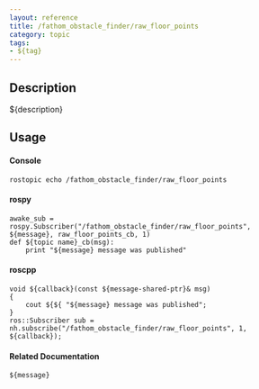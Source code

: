 ```yaml
---
layout: reference
title: /fathom_obstacle_finder/raw_floor_points
category: topic
tags: 
- ${tag}
---
```


## Description
${description}

## Usage
#### Console
```
rostopic echo /fathom_obstacle_finder/raw_floor_points
```

#### rospy
```
awake_sub = rospy.Subscriber("/fathom_obstacle_finder/raw_floor_points", ${message}, raw_floor_points_cb, 1)
def ${topic name}_cb(msg):
    print "${message} message was published"
```

#### roscpp
```
void ${callback}(const ${message-shared-ptr}& msg)
{
    cout ${${ "${message} message was published";
}
ros::Subscriber sub = nh.subscribe("/fathom_obstacle_finder/raw_floor_points", 1, ${callback});
```

#### Related Documentation
``${message}``  